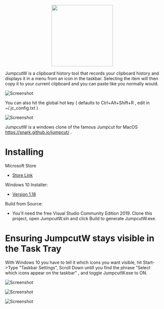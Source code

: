 <p align="center">
 <img src="https://github.com/qorrect/JumpcutW/blob/main/Assets/logo.png" height="200"/>
</p>

<p>
JumpcutW is a clipboard history tool that records your clipboard history and displays it in a menu from an icon in the taskbar.  Selecting the item will then copy it to your current clipboard and you can paste like you normally would.
</p>


![Screenshot](https://github.com/qorrect/JumpcutW/blob/main/Assets/greenshot.png?raw=true)

You can also hit the global hot key ( defaults to Ctrl+Alt+Shift+R , edit in ~/.jc_config.txt )

![Screenshot](https://github.com/qorrect/JumpcutW/blob/main/Assets/greenshot2.png?raw=true)

JumpcutW is a windows clone of the famous Jumpcut for MacOS https://snark.github.io/jumpcut/ .

# Installing

Microsoft Store
 - [Store Link](https://www.microsoft.com/en-us/p/jumpcut/9nhn4f6b5vfp)

Windows 10 Installer:
 - [Version 1.18](https://github.com/qorrect/JumpcutW/releases/tag/release_20201115)

Build from Source:
 - You'll need the free Visual Studio Community Edition 2019.  Clone this project, open JumpcutW.sln and click Build to generate JumpcutW.exe.


# Ensuring JumpcutW stays visible in the Task Tray

With Windows 10 you have to tell it which icons you want visible, hit Start->Type "Taskbar Settings", Scroll Down untill you find the phrase "Select which icons appear on the taskbar" , and toggle JumpcutW.exe to ON.

![Screenshot](https://github.com/qorrect/JumpcutW/blob/main/Assets/toolbar1.png?raw=true)

![Screenshot](https://github.com/qorrect/JumpcutW/blob/main/Assets/toolbar2.png?raw=true)

![Screenshot](https://github.com/qorrect/JumpcutW/blob/main/Assets/toolbar3.png?raw=true)

